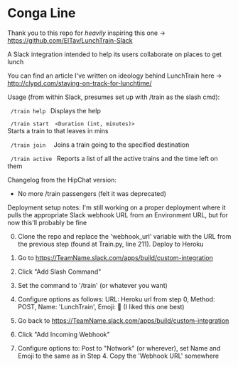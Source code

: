Conga Line
======================

Thank you to this repo for *heavily* inspiring this one -> https://github.com/ElTav/LunchTrain-Slack

A Slack integration intended to help its users collaborate on places to get lunch

You can find an article I've written on ideology behind LunchTrain here -> http://clypd.com/staying-on-track-for-lunchtime/

Usage (from within Slack, presumes set up with /train as the slash cmd):

<code> /train help </code> Displays the help 

<code> /train start <Destination> <Duration (int, minutes)> </code> Starts a train to <Destination> that leaves in <Duration> mins

<code> /train join <Destination> </code> Joins a train going to the specified destination

<code> /train active </code> Reports a list of all the active trains and the time left on them

Changelog from the HipChat version:
- No more /train passengers (felt it was deprecated)

Deployment setup notes:
I'm still working on a proper deployment where it pulls the appropriate Slack webhook URL from an Environment URL, but for now this'll probably be fine

0) Clone the repo and replace the 'webhook_url' variable with the URL from the previous step (found at Train.py, line 211). Deploy to Heroku

1) Go to https://TeamName.slack.com/apps/build/custom-integration

2) Click "Add Slash Command"

3) Set the command to '/train' (or whatever you want)

4) Configure options as follows: URL: Heroku url from step 0, Method: POST, Name: 'LunchTrain', Emoji: 🚂 (I liked this one best)

5) Go back to https://TeamName.slack.com/apps/build/custom-integration

6) Click "Add Incoming Webhook"

7) Configure options to: Post to "Notwork" (or wherever), set Name and Emoji to the same as in Step 4. Copy the 'Webhook URL' somewhere
